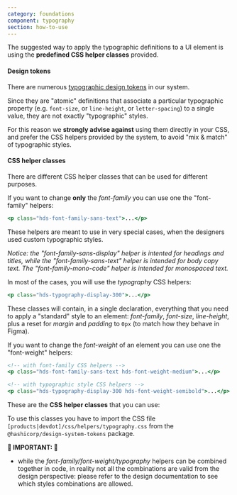 ```yaml
---
category: foundations
component: typography
section: how-to-use
---
```


The suggested way to apply the typographic definitions to a UI element is using the **predefined CSS helper classes** provided.

#### Design tokens

There are numerous [typographic design tokens](./tokens) in our system.

Since they are "atomic" definitions that associate a particular typographic property (e.g. `font-size`, or `line-height`, or `letter-spacing`) to a single value, they are not exactly "typographic" styles.

For this reason we **strongly advise against** using them directly in your CSS, and prefer the CSS helpers provided by the system, to avoid "mix & match" of typographic styles.

#### CSS helper classes

There are different CSS helper classes that can be used for different purposes.

If you want to change **only** the _font-family_ you can use one the "font-family" helpers:

```handlebars
<p class="hds-font-family-sans-text">...</p>
```

These helpers are meant to use in very special cases, when the designers used custom typographic styles.

_Notice: the "font-family-sans-display" helper is intented for headings and titles, while the "font-family-sans-text" helper is intended for body copy text. The "font-family-mono-code" helper is intended for monospaced text._

In most of the cases, you will use the _typography_ CSS helpers:

```handlebars
<p class="hds-typography-display-300">...</p>
```

These classes will contain, in a single declaration, everything that you need to apply a "standard" style to an element: _font-family_, _font-size_, _line-height_, plus a reset for _margin_ and _padding_ to `0px` (to match how they behave in Figma).

If you want to change the _font-weight_ of an element you can use one the "font-weight" helpers:

```handlebars
<!-- with font-family CSS helpers -->
<p class="hds-font-family-sans-text hds-font-weight-medium">...</p>

<!-- with typographic style CSS helpers -->
<p class="hds-typography-display-300 hds-font-weight-semibold">...</p>
```

These are the **CSS helper classes** that you can use:

To use this classes you have to import the CSS file `[products|devdot]/css/helpers/typography.css` from the `@hashicorp/design-system-tokens` package.

**🚨 IMPORTANT: 🚨**

*   while the _font-family/font-weight/typography_ helpers can be combined together in code, in reality not all the combinations are valid from the design perspective: please refer to the design documentation to see which styles combinations are allowed.